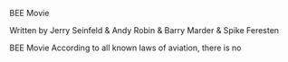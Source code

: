 BEE Movie

Written by Jerry Seinfeld & Andy Robin & Barry Marder & Spike Feresten


BEE Movie
According to all known laws of aviation, there is no 